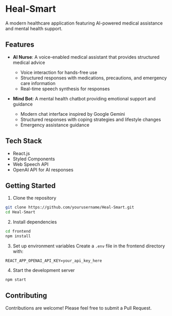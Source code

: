# Heal-Smart

A modern healthcare application featuring AI-powered medical assistance and mental health support.

## Features

- **AI Nurse**: A voice-enabled medical assistant that provides structured medical advice
  - Voice interaction for hands-free use
  - Structured responses with medications, precautions, and emergency care information
  - Real-time speech synthesis for responses

- **Mind Bot**: A mental health chatbot providing emotional support and guidance
  - Modern chat interface inspired by Google Gemini
  - Structured responses with coping strategies and lifestyle changes
  - Emergency assistance guidance

## Tech Stack

- React.js
- Styled Components
- Web Speech API
- OpenAI API for AI responses

## Getting Started

1. Clone the repository
```bash
git clone https://github.com/yourusername/Heal-Smart.git
cd Heal-Smart
```

2. Install dependencies
```bash
cd frontend
npm install
```

3. Set up environment variables
Create a `.env` file in the frontend directory with:
```
REACT_APP_OPENAI_API_KEY=your_api_key_here
```

4. Start the development server
```bash
npm start
```

## Contributing

Contributions are welcome! Please feel free to submit a Pull Request.
